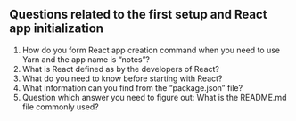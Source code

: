 ## Questions related to the first setup and React app initialization

1. How do you form React app creation command when you need to use Yarn and the app name is “notes”?
2. What is React defined as by the developers of React?
3. What do you need to know before starting with React?
4. What information can you find from the “package.json” file?
5. Question which answer you need to figure out: What is the README.md file commonly used?
